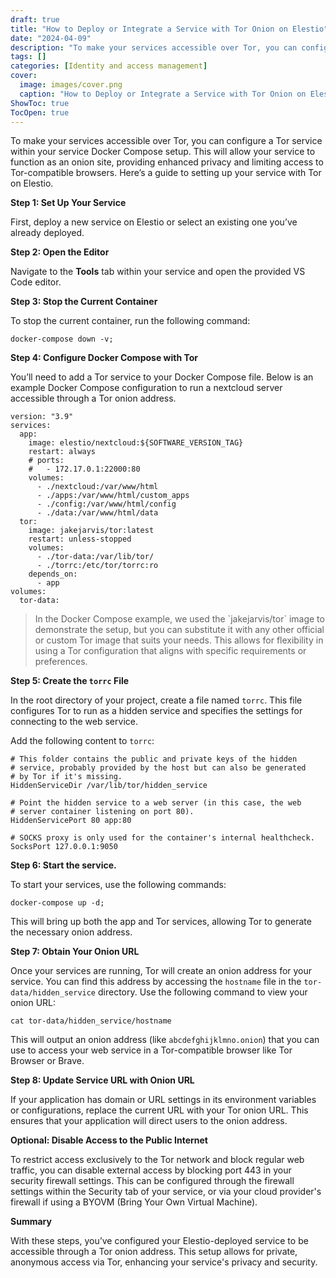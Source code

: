```yaml
---
draft: true
title: "How to Deploy or Integrate a Service with Tor Onion on Elestio"
date: "2024-04-09"
description: "To make your services accessible over Tor, you can configure a Tor service within your service Docker Compose setup. This will allow your service to function as an onion site, providing enhanced privacy and limiting access to Tor-compatible browsers. Here’s a guide to setting up your service with Tor"
tags: []
categories: [Identity and access management]
cover:
  image: images/cover.png
  caption: "How to Deploy or Integrate a Service with Tor Onion on Elestio"
ShowToc: true
TocOpen: true
---
```



To make your services accessible over Tor, you can configure a Tor service within your service Docker Compose setup. This will allow your service to function as an onion site, providing enhanced privacy and limiting access to Tor\-compatible browsers. Here’s a guide to setting up your service with Tor on Elestio.

**Step 1: Set Up Your Service**

First, deploy a new service on Elestio or select an existing one you’ve already deployed.

**Step 2: Open the Editor**

Navigate to the **Tools** tab within your service and open the provided VS Code editor.

**Step 3: Stop the Current Container**

To stop the current container, run the following command:


```
docker-compose down -v;
```
**Step 4: Configure Docker Compose with Tor**

You’ll need to add a Tor service to your Docker Compose file. Below is an example Docker Compose configuration to run a nextcloud server accessible through a Tor onion address.


```
version: "3.9"
services:
  app:
    image: elestio/nextcloud:${SOFTWARE_VERSION_TAG}
    restart: always
    # ports:
    #   - 172.17.0.1:22000:80
    volumes:
      - ./nextcloud:/var/www/html
      - ./apps:/var/www/html/custom_apps
      - ./config:/var/www/html/config
      - ./data:/var/www/html/data
  tor:
    image: jakejarvis/tor:latest
    restart: unless-stopped
    volumes:
      - ./tor-data:/var/lib/tor/
      - ./torrc:/etc/tor/torrc:ro
    depends_on:
      - app
volumes:
  tor-data:
```

> In the Docker Compose example, we used the \`jakejarvis/tor\` image to demonstrate the setup, but you can substitute it with any other official or custom Tor image that suits your needs. This allows for flexibility in using a Tor configuration that aligns with specific requirements or preferences.

**Step 5: Create the `torrc` File**

In the root directory of your project, create a file named `torrc`. This file configures Tor to run as a hidden service and specifies the settings for connecting to the web service.

Add the following content to `torrc`:


```
# This folder contains the public and private keys of the hidden
# service, probably provided by the host but can also be generated
# by Tor if it's missing.
HiddenServiceDir /var/lib/tor/hidden_service

# Point the hidden service to a web server (in this case, the web
# server container listening on port 80).
HiddenServicePort 80 app:80

# SOCKS proxy is only used for the container's internal healthcheck.
SocksPort 127.0.0.1:9050
```
**Step 6: Start the service.**

To start your services, use the following commands:


```
docker-compose up -d;
```
This will bring up both the app and Tor services, allowing Tor to generate the necessary onion address.

**Step 7: Obtain Your Onion URL**

Once your services are running, Tor will create an onion address for your service. You can find this address by accessing the `hostname` file in the `tor-data/hidden_service` directory. Use the following command to view your onion URL:


```
cat tor-data/hidden_service/hostname
```
This will output an onion address (like `abcdefghijklmno.onion`) that you can use to access your web service in a Tor\-compatible browser like Tor Browser or Brave.

**Step 8: Update Service URL with Onion URL**

If your application has domain or URL settings in its environment variables or configurations, replace the current URL with your Tor onion URL. This ensures that your application will direct users to the onion address.

**Optional: Disable Access to the Public Internet**

To restrict access exclusively to the Tor network and block regular web traffic, you can disable external access by blocking port 443 in your security firewall settings. This can be configured through the firewall settings within the Security tab of your service, or via your cloud provider's firewall if using a BYOVM (Bring Your Own Virtual Machine).

**Summary**

With these steps, you’ve configured your Elestio\-deployed service to be accessible through a Tor onion address. This setup allows for private, anonymous access via Tor, enhancing your service's privacy and security.



